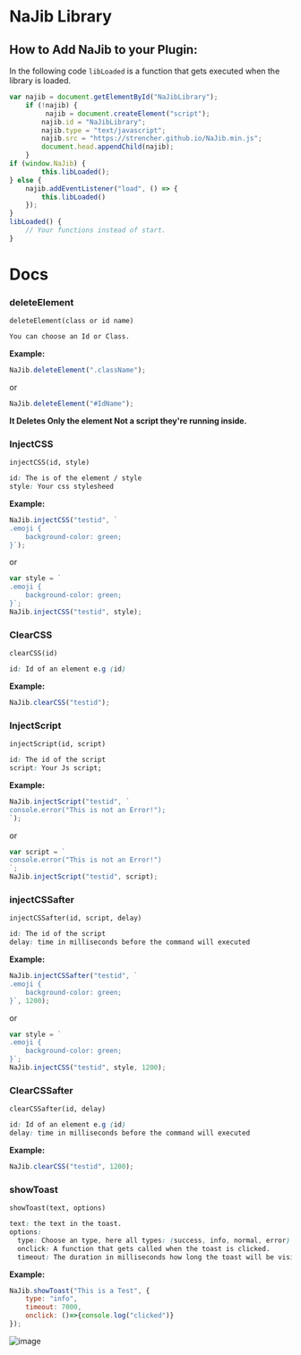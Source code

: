 # NaJib Library

## How to Add NaJib to your Plugin:
In the following code `libLoaded` is a function that gets executed when the library is loaded.
```js
var najib = document.getElementById("NaJibLibrary");
    if (!najib) {
         najib = document.createElement("script");
        najib.id = "NaJibLibrary";
        najib.type = "text/javascript";
        najib.src = "https://strencher.github.io/NaJib.min.js";
        document.head.appendChild(najib);
	}
if (window.NaJib) {
    	this.libLoaded();
} else {
    najib.addEventListener("load", () => {
        this.libLoaded()
	});
}
libLoaded() {
	// Your functions instead of start.
}
```
# Docs
### deleteElement
`deleteElement(class or id name)`
```css
You can choose an Id or Class.
```
**Example:**
```js
NaJib.deleteElement(".className");
```
or
```js
NaJib.deleteElement("#IdName");
```
**It Deletes Only the element Not a script they're running inside.**
### InjectCSS
`injectCSS(id, style)`
```css
id: The is of the element / style
style: Your css stylesheed
```
**Example:**
```js
NaJib.injectCSS("testid", `
.emoji {
    background-color: green;
}`);
```
or
```js
var style = `
.emoji {
    background-color: green;
}`;
NaJib.injectCSS("testid", style);
```
### ClearCSS
`clearCSS(id)`
```css
id: Id of an element e.g (id)
```
**Example:**
```js
NaJib.clearCSS("testid");
```
### InjectScript
`injectScript(id, script)`
```css
id: The id of the script
script: Your Js script;
```
**Example:**
```js
NaJib.injectScript("testid", `
console.error("This is not an Error!");
`);
```
or
```js
var script = `
console.error("This is not an Error!")
`;
NaJib.injectScript("testid", script);
```
### injectCSSafter
`injectCSSafter(id, script, delay)`
```css
id: The id of the script
delay: time in milliseconds before the command will executed
```
**Example:**
```js
NaJib.injectCSSafter("testid", `
.emoji {
    background-color: green;
}`, 1200);
```
or
```js
var style = `
.emoji {
    background-color: green;
}`;
NaJib.injectCSS("testid", style, 1200);
```
### ClearCSSafter
`clearCSSafter(id, delay)`
```css
id: Id of an element e.g (id)
delay: time in milliseconds before the command will executed
```
**Example:**
```js
NaJib.clearCSS("testid", 1200);
```
### showToast
`showToast(text, options)`
```css
text: the text in the toast.
options:
  type: Choose an type, here all types: (success, info, normal, error).
  onclick: A function that gets called when the toast is clicked.
  timeout: The duration in milliseconds how long the toast will be visible.
```
**Example:**
```js
NaJib.showToast("This is a Test", {
	type: "info",
	timeout: 7000,
	onclick: ()=>{console.log("clicked")}
});
```
![image](https://user-images.githubusercontent.com/46447572/70256004-ffed7f80-1787-11ea-8094-ee64e2f8772e.png)

